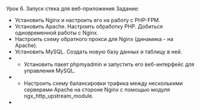 Урок 6. Запуск стека для веб-приложения
Задание:
* Установить Nginx и настроить его на работу с PHP-FPM.
* Установить Apache. Настроить обработку PHP. Добиться одновременной работы с Nginx.
* Настроить схему обратного прокси для Nginx (динамика - на Apache).
* Установить MySQL. Создать новую базу данных и таблицу в ней.
* * Установить пакет phpmyadmin и запустить его веб-интерфейс для управления MySQL.
* * Настроить схему балансировки трафика между несколькими серверами Apache на стороне Nginx с помощью модуля ngx_http_upstream_module.
*